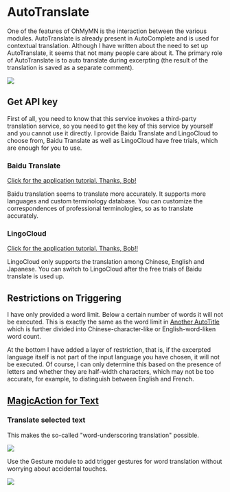 # AutoTranslate

One of the features of OhMyMN is the interaction between the various modules. AutoTranslate is already present in AutoComplete and is used for contextual translation. Although I have written about the need to set up AutoTranslate, it seems that not many people care about it. The primary role of AutoTranslate is to auto translate  during excerpting (the result of the translation is saved as a separate comment).

![](https://testmnbbs.oss-cn-zhangjiakou.aliyuncs.com/pic/ed1df2deb0a2aff5ad680bd12cb7fc847bbd6f72.gif?x-oss-process=base_webp)

## Get API key

First of all, you need to know that this service invokes a third-party translation service, so you need to get the key of this service by yourself and you cannot use it directly. I provide Baidu Translate and LingoCloud to choose from, Baidu Translate as well as LingoCloud have free trials, which are enough for you to use.

### Baidu Translate

[Click for the application tutorial. Thanks, Bob!](https://bobtranslate.com/service/translate/baidu.html)

Baidu translation seems to translate more accurately. It supports more languages and custom terminology database. You can customize the correspondences of professional terminologies, so as to translate accurately.

### LingoCloud

[Click for the application tutorial. Thanks, Bob!!](https://bobtranslate.com/service/translate/caiyun.html)

LingoCloud only supports the translation among Chinese, English and Japanese. You can switch to LingoCloud after the free trials of Baidu translate is used up.

## Restrictions on Triggering

I have only provided a word limit. Below a certain number of words it will not be executed. This is exactly the same as the word limit in  [Another AutoTitle](anotherautotitle.md#预设) which is further divided into Chinese-character-like or English-word-liken word count.

At the bottom I have added a layer of restriction, that is, if the excerpted language itself is not part of the input language you have chosen, it will not be executed. Of course, I can only determine this based on the presence of letters and whether they are half-width characters, which may not be too accurate, for example, to distinguish between English and French.

## [MagicAction for Text](magicaction4text.md#翻译选中文字)

### Translate selected text

This makes the so-called "word-underscoring translation" possible.

![](https://testmnbbs.oss-cn-zhangjiakou.aliyuncs.com/pic/5e42ca59095a4ba58c881aa7f86fc2f212d7e8d3.gif?x-oss-process=base_webp)

Use the Gesture module to add trigger gestures for word translation without worrying about accidental touches.

![](https://testmnbbs.oss-cn-zhangjiakou.aliyuncs.com/pic/8d0fb21b9ae2fea0b3dd6864345034dedbb59bf8.gif?x-oss-process=base_webp)
